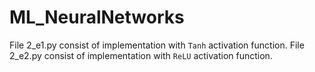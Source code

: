 # ML_NeuralNetworks

File 2_e1.py consist of implementation with `Tanh` activation function.
File 2_e2.py consist of implementation with `ReLU` activation function.
